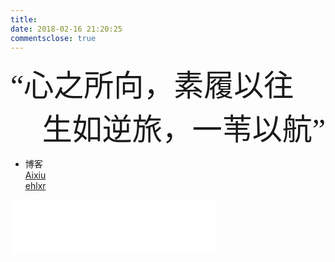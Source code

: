 ```yaml
---
title:
date: 2018-02-16 21:20:25
commentsclose: true 
---
```

<div align="left"><font  size=20 face="黑体">“心之所向，素履以往</font></div>   
<div align="right"><font  size=20 face="黑体">生如逆旅，一苇以航”</font></div> 

* 博客   
[Aixiu](http://blog.ynxiu.com/)  
[ehlxr](https://ehlxr.me/)
<iframe frameborder="no" border="0" marginwidth="0" marginheight="0" width=330 height=86 src="//music.163.com/outchain/player?type=2&id=453003622&auto=1&height=66"></iframe>


